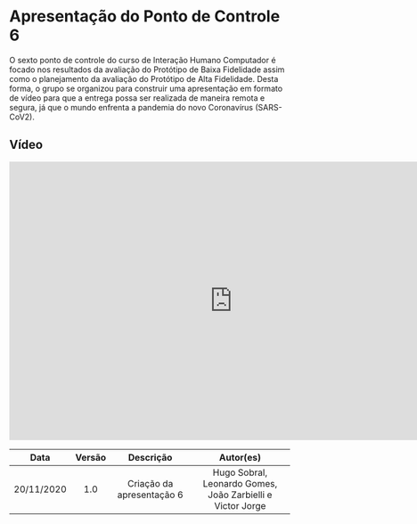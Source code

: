 # Apresentação do Ponto de Controle 6

O sexto ponto de controle do curso de Interação Humano Computador é focado nos resultados da avaliação do Protótipo de Baixa Fidelidade assim como o planejamento da avaliação do Protótipo de Alta Fidelidade. Desta forma, o grupo se organizou para construir uma apresentação em formato de vídeo para que a entrega possa ser realizada de maneira remota e segura, já que o mundo enfrenta a pandemia do novo Coronavírus (SARS-CoV2).

## Vídeo

<iframe width="800" height="500" src="https://www.youtube-nocookie.com/embed/IhnLRuOUL2I" frameborder="0" allow="accelerometer; autoplay; clipboard-write; encrypted-media; gyroscope; picture-in-picture" allowfullscreen></iframe>

|    Data    | Versão |         Descrição         |                         Autor(es)                          |
| :--------: | :----: | :-----------------------: | :--------------------------------------------------------: |
| 20/11/2020 |  1.0   | Criação da apresentação 6 | Hugo Sobral, Leonardo Gomes, João Zarbielli e Victor Jorge |
